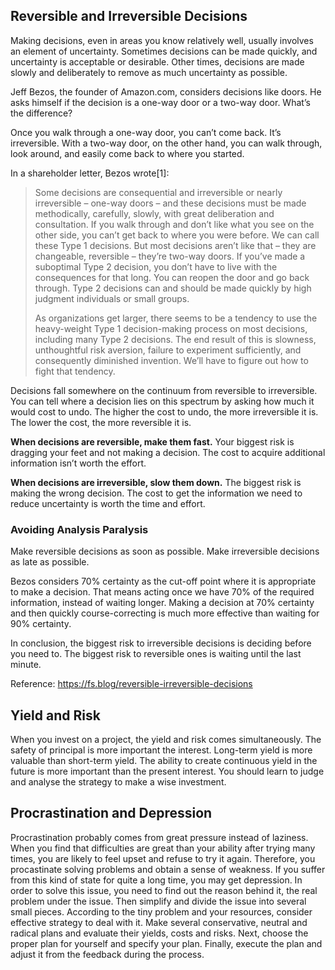 ## Reversible and Irreversible Decisions

Making decisions, even in areas you know relatively well, usually involves an element of uncertainty. Sometimes decisions can be made quickly, and uncertainty is acceptable or desirable. Other times, decisions are made slowly and deliberately to remove as much uncertainty as possible.

Jeff Bezos, the founder of Amazon.com, considers decisions like doors. He asks himself if the decision is a one-way door or a two-way door. What’s the difference?

Once you walk through a one-way door, you can’t come back. It’s irreversible. With a two-way door, on the other hand, you can walk through, look around, and easily come back to where you started.

In a shareholder letter, Bezos wrote[1]:

>Some decisions are consequential and irreversible or nearly irreversible – one-way doors – and these decisions must be made methodically, carefully, slowly, with great deliberation and consultation. If you walk through and don’t like what you see on the other side, you can’t get back to where you were before. We can call these Type 1 decisions. But most decisions aren’t like that – they are changeable, reversible – they’re two-way doors. If you’ve made a suboptimal Type 2 decision, you don’t have to live with the consequences for that long. You can reopen the door and go back through. Type 2 decisions can and should be made quickly by high judgment individuals or small groups.
>
>As organizations get larger, there seems to be a tendency to use the heavy-weight Type 1 decision-making process on most decisions, including many Type 2 decisions. The end result of this is slowness, unthoughtful risk aversion, failure to experiment sufficiently, and consequently diminished invention. We’ll have to figure out how to fight that tendency.


Decisions fall somewhere on the continuum from reversible to irreversible. You can tell where a decision lies on this spectrum by asking how much it would cost to undo. The higher the cost to undo, the more irreversible it is. The lower the cost, the more reversible it is.

**When decisions are reversible, make them fast.** Your biggest risk is dragging your feet and not making a decision. The cost to acquire additional information isn’t worth the effort.

**When decisions are irreversible, slow them down.** The biggest risk is making the wrong decision. The cost to get the information we need to reduce uncertainty is worth the time and effort.

### Avoiding Analysis Paralysis

Make reversible decisions as soon as possible. Make irreversible decisions as late as possible.

Bezos considers 70% certainty as the cut-off point where it is appropriate to make a decision. That means acting once we have 70% of the required information, instead of waiting longer. Making a decision at 70% certainty and then quickly course-correcting is much more effective than waiting for 90% certainty.

In conclusion, the biggest risk to irreversible decisions is deciding before you need to. The biggest risk to reversible ones is waiting until the last minute.

Reference: https://fs.blog/reversible-irreversible-decisions


## Yield and Risk

When you invest on a project, the yield and risk comes simultaneously. The safety of principal is more important the interest. Long-term yield is more valuable than short-term yield. The ability to create continuous yield in the future is more important than the present interest. You should learn to judge and analyse the strategy to make a wise investment.

## Procrastination and Depression

Procrastination probably comes from great pressure instead of laziness. When you find that difficulties are great than your ability after trying many times, you are likely to feel upset and refuse to try it again. Therefore, you procastinate solving problems and obtain a sense of weakness. If you suffer from this kind of state for quite a long time, you may get depression. In order to solve this issue, you need to find out the reason behind it, the real problem under the issue. Then simplify and divide the issue into several small pieces. According to the tiny problem and your resources, consider effective strategy to deal with it. Make several conservative, neutral and radical plans and evaluate their yields, costs and risks. Next, choose the proper plan for yourself and specify your plan. Finally, execute the plan and adjust it from the feedback during the process. 